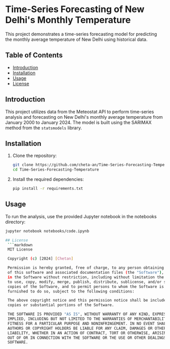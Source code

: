 # Time-Series Forecasting of New Delhi's Monthly Temperature

This project demonstrates a time-series forecasting model for predicting the monthly average temperature of New Delhi using historical data.

## Table of Contents
- [Introduction](#introduction)
- [Installation](#installation)
- [Usage](#usage)
- [License](#license)

## Introduction
This project utilizes data from the Meteostat API to perform time-series analysis and forecasting on New Delhi's monthly average temperature from January 2000 to January 2024. The model is built using the SARIMAX method from the `statsmodels` library.

## Installation
1. Clone the repository:
   ```bash
   git clone https://github.com/cheta-an/Time-Series-Forecasting-Temperature.git
   cd Time-Series-Forecasting-Temperature

2. Install the required dependencies:
   ```bash
   pip install -r requirements.txt

## Usage
To run the analysis, use the provided Jupyter notebook in the notebooks directory:
   ```bash
   jupyter notebook notebooks/code.ipynb

## License
    ```markdown
    MIT License

    Copyright (c) [2024] [Chetan]

    Permission is hereby granted, free of charge, to any person obtaining a copy
    of this software and associated documentation files (the "Software"), to deal
    in the Software without restriction, including without limitation the rights
    to use, copy, modify, merge, publish, distribute, sublicense, and/or sell
    copies of the Software, and to permit persons to whom the Software is
    furnished to do so, subject to the following conditions:

    The above copyright notice and this permission notice shall be included in all
    copies or substantial portions of the Software.

    THE SOFTWARE IS PROVIDED "AS IS", WITHOUT WARRANTY OF ANY KIND, EXPRESS OR
    IMPLIED, INCLUDING BUT NOT LIMITED TO THE WARRANTIES OF MERCHANTABILITY,
    FITNESS FOR A PARTICULAR PURPOSE AND NONINFRINGEMENT. IN NO EVENT SHALL THE
    AUTHORS OR COPYRIGHT HOLDERS BE LIABLE FOR ANY CLAIM, DAMAGES OR OTHER
    LIABILITY, WHETHER IN AN ACTION OF CONTRACT, TORT OR OTHERWISE, ARISING FROM,
    OUT OF OR IN CONNECTION WITH THE SOFTWARE OR THE USE OR OTHER DEALINGS IN THE
    SOFTWARE.